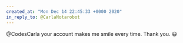 ```yaml
---
created_at: "Mon Dec 14 22:45:33 +0000 2020"
in_reply_to: @CarlaNotarobot
---
```


@CodesCarla your account makes me smile every time. Thank you. 😃